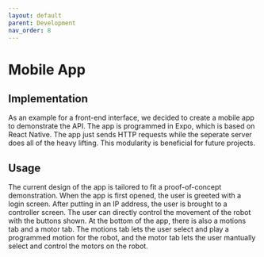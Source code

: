```yaml
---
layout: default
parent: Development
nav_order: 8
---
```


# Mobile App

## Implementation

As an example for a front-end interface, we decided to create a mobile app to demonstrate the API.
The app is programmed in Expo, which is based on React Native.
The app just sends HTTP requests while the seperate server does all of the heavy lifting.
This modularity is beneficial for future projects.

## Usage

The current design of the app is tailored to fit a proof-of-concept demonstration.
When the app is first opened, the user is greeted with a login screen.
After putting in an IP address, the user is brought to a controller screen.
The user can directly control the movement of the robot with the buttons shown.
At the bottom of the app, there is also a motions tab and a motor tab.
The motions tab lets the user select and play a programmed motion for the robot,
and the motor tab lets the user mantually select and control the motors on the robot.
